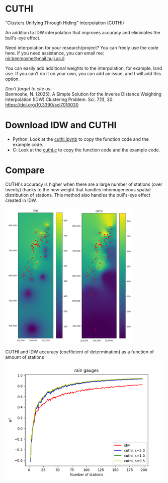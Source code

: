 # CUTHI
“Clusters Unifying Through Hiding” Interpolation  (CUTHI)

An addition to IDW interpolation that improves accuracy and eliminates the bull's-eye effect.

Need interpolation for your research/project? You can freely use the code here. If you need assistance, you can email me: nir.benmoshe@mail.huji.ac.il

You can easily add additional weights to the interpolation, for example, land use. If you can't do it on your own, you can add an issue, and I will add this option.

*Don't forget to cite us:*\
Benmoshe, N. (2025). A Simple Solution for the Inverse Distance Weighting Interpolation (IDW) Clustering Problem. Sci, 7(1), 30. https://doi.org/10.3390/sci7010030

# Download IDW and CUTHI
* Python: Look at the [cuthi.ipynb](cuthi.ipynb) to copy the function code and the example code.
* C: Look at the [cuthi.c](cuthi.c) to copy the function code and the example code.

# Compare
CUTHI's accuracy is higher when there are a large number of stations (over twenty) thanks to the new weight that handles inhomogeneous spatial distribution of stations. This method also handles the bull's-eye effect created in IDW.

<img src="cuthimapidw.png" width="40%"><img src="cuthimapcuthi.png" width="40%">

CUTHI and IDW accuracy (coefficient of determination) as a function of amount of stations
<img src="cuthi-r2-rain.png">

